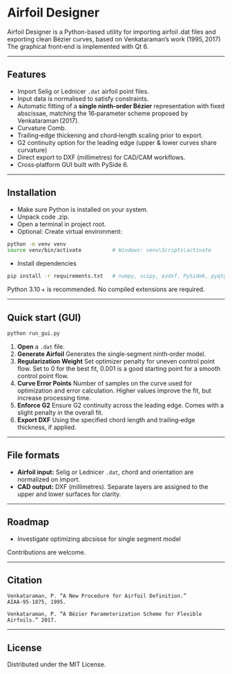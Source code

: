 # Airfoil Designer

Airfoil Designer is a Python-based utility for importing airfoil .dat files and exporting clean Bézier curves, based on Venkataraman’s work (1995, 2017)  
The graphical front‑end is implemented with Qt 6.

---

## Features

* Import Selig or Lednicer `.dat` airfoil point files.
* Input data is normalised to satisfy constraints.  
* Automatic fitting of a **single ninth‑order Bézier** representation with fixed abscissae, matching the 16‑parameter scheme proposed by Venkataraman (2017).  
* Curvature Comb.
* Trailing‑edge thickening and chord‑length scaling prior to export.
* G2 continuity option for the leading edge (upper & lower curves share curvature)
* Direct export to DXF (millimetres) for CAD/CAM workflows.  
* Cross‑platform GUI built with PySide 6.

---

## Installation
* Make sure Python is installed on your system. 
* Unpack code .zip.
* Open a terminal in project root.
* Optional: Create virtual environment: 

```bash
python -m venv venv
source venv/bin/activate          # Windows: venv\Scripts\activate
```

* Install dependencies

```bash
pip install -r requirements.txt   # numpy, scipy, ezdxf, PySide6, pyqtgraph
```
Python 3.10 + is recommended. No compiled extensions are required.

---

## Quick start (GUI)

```bash
python run_gui.py
```

1. **Open** a `.dat` file.  
2. **Generate Airfoil** Generates the single‑segment ninth‑order model.  
3. **Regularization Weight** Set optimizer penalty for uneven control point flow. Set to 0 for the best fit, 0.001 is a good starting point for a smooth control point flow.
4. **Curve Error Points** Number of samples on the curve used for optimization and error calculation. Higher values improve the fit, but increase processing time. 
7. **Enforce G2** Ensure G2 continuity across the leading edge. Comes with a slight penalty in the overall fit.
8. **Export DXF** Using the specified chord length and trailing‑edge thickness, if applied.

---

## File formats

* **Airfoil input:** Selig or Lednicer `.dat`, chord and orientation are normalized on import.  
* **CAD output:** DXF (millimetres). Separate layers are assigned to the upper and lower surfaces for clarity.

---

## Roadmap

* Investigate optimizing abcsisse for single segment model
  

Contributions are welcome.

---

## Citation


```text
Venkataraman, P. “A New Procedure for Airfoil Definition.” AIAA‑95‑1875, 1995.

Venkataraman, P. “A Bézier Parameterization Scheme for Flexible Airfoils.” 2017.
```

---

## License

Distributed under the MIT License.

